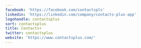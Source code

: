 ```yaml
---
facebook: 'https://facebook.com/contactspls'
linkedin: 'https://linkedin.com/company/contacts-plus-app'
logohandle: contactsplus
sort: contactsplus
title: Contacts+
twitter: contactsplus
website: 'https://www.contactsplus.com/'
---
```

